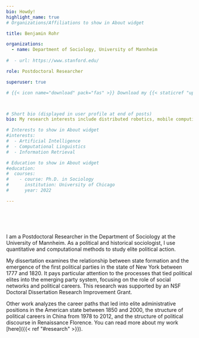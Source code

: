 ```yaml
---
bio: Howdy!
highlight_name: true
# Organizations/Affiliations to show in About widget

title: Benjamin Rohr

organizations:
  - name: Department of Sociology, University of Mannheim
  
#  - url: https://www.stanford.edu/

role: Postdoctoral Researcher

superuser: true

# {{< icon name="download" pack="fas" >}} Download my {{< staticref "uploads/demo_resume.pdf" "newtab" >}}resumé{{< /staticref >}}.



# Short bio (displayed in user profile at end of posts)
bio: My research interests include distributed robotics, mobile computing and programmable matter.

# Interests to show in About widget
#interests:
#  - Artificial Intelligence
#  - Computational Linguistics
#  - Information Retrieval

# Education to show in About widget
#education:
#  courses:
#    - course: Ph.D. in Sociology 
#      institution: University of Chicago
#      year: 2022

---
```


<br/>
<br/>
<br/>

I am a Postdoctoral Researcher in the Department of Sociology at the University of Mannheim. As a political and historical sociologist, I use quantitative and computational methods to study elite political action.

My dissertation examines the relationship between state formation and the emergence of the first political parties in the state of New York between 1777 and 1820. It pays particular attention to the processes that tied political elites into the emerging party system, focusing on the role of social networks and political careers. This research was supported by an NSF Doctoral Dissertation Research Improvement Grant. 

Other work analyzes the career paths that led into elite administrative positions in the American state between 1850 and 2000, the structure of political careers in China from 1978 to 2012, and the structure of political discourse in Renaissance Florence. You can read more about my work [here]({{< ref "#research" >}}).
